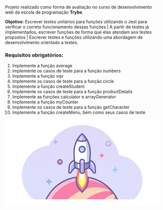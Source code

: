 Projeto realizado como forma de avaliação no curso de desenvolvimento web da escola de programação **Trybe**.

**Objetivo**: Escrever testes unitários para funções utilizando o Jest para verificar o correto funcionamento dessas funções |
A partir de testes já implementados, escrever funções de forma que elas atendam aos testes propostos |
Escrever testes e funções utilizando uma abordagem de desenvolvimento orientado a testes.



### Requisitos obrigatórios:

1. Implemente a função average
2. Implemente os casos de teste para a função numbers
3. Implemente a função vqv
4. Implemente os casos de teste para a função circle
5. Implemente a função createStudent
6. Implemente os casos de teste para a função productDetails
7. Implemente as funções calculator e arrayGenerator
8. Implemente a função myCounter
9. Implemente os casos de teste para a função getCharacter
10. Implemente a função createMenu, bem como seus casos de teste
  
  
![my image](https://github.com/Alineol/Todo-list/blob/main/1_viMDiyH9fN7cmcM0n3qqIg.gif)
